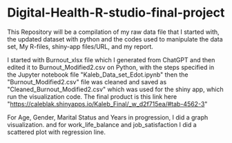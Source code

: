 # Digital-Health-R-studio-final-project
This Repository will be a compilation of my raw data file that I started with, the updated dataset with python and the codes used to manipulate the data set, My R-files, shiny-app files/URL, and my report.

I started with Burnout_xlsx file which I generated from ChatGPT and then edited it to Burnout_Modified2.csv on Python, with the steps specified in the Jupyter notebook file "Kaleb_Data_set_Edot.ipynb" then the "Burnout_Modified2.csv" file was cleaned and saved as "Cleaned_Burnout_Modified2.csv" which was used for the shiny app, which run the visualization code. The final product is this link here "https://caleblak.shinyapps.io/Kaleb_Final/_w_d2f715ea/#tab-4562-3"

For Age, Gender, Marital Status and Years in progression, I did a graph visualization. and for work_life_balance and job_satisfaction I did a scattered plot with regression line. 
